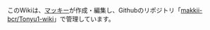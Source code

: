 
このWikiは、[マッキー](https://www.tonyu.jp/project/userInfo.cgi?user=mkns&)が作成・編集し、Githubのリポジトリ「[makkii-bcr/Tonyu1-wiki](https://github.com/makkii-bcr/Tonyu1-wiki)」で管理しています。
